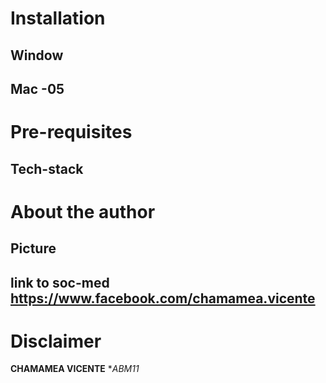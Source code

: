 # Installation 
  ## Window
  
  ## Mac -05
  
  
# Pre-requisites
  ## Tech-stack


# About the author
  ## Picture
  ## link to soc-med https://www.facebook.com/chamamea.vicente

# Disclaimer
**CHAMAMEA VICENTE**
 **ABM11*
